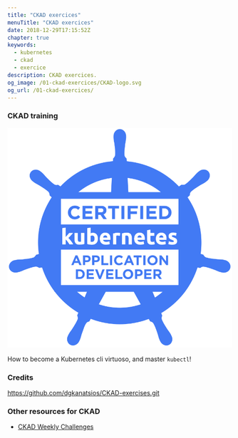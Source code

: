 ```yaml
---
title: "CKAD exercices"
menuTitle: "CKAD exercices"
date: 2018-12-29T17:15:52Z
chapter: true
keywords:
  - kubernetes
  - ckad
  - exercice
description: CKAD exercices.
og_image: /01-ckad-exercices/CKAD-logo.svg
og_url: /01-ckad-exercices/
---
```



### CKAD training


![CKAD logo](CKAD-logo.svg)

How to become a Kubernetes cli virtuoso, and master `kubectl`!

### Credits

https://github.com/dgkanatsios/CKAD-exercises.git

### Other resources for CKAD

- [CKAD Weekly Challenges](https://codeburst.io/kubernetes-ckad-weekly-challenges-overview-and-tips-7282b36a2681)
